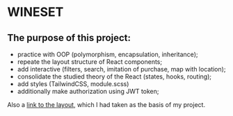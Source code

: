 # WINESET
## The purpose of this project:
- practice with OOP (polymorphism, encapsulation, inheritance);
- repeate the layout structure of React components;
- add interactive (filters, search, imitation of purchase, map with location);
- consolidate the studied theory of the React (states, hooks, routing);
- add styles (TailwindCSS, module.scss)
- additionally make authorization using JWT token;

Also a [link to the layout](https://www.figma.com/file/ESg7icZQv5cdTJ9GGtu8cB/wineset), which I had taken as the basis of my project.
